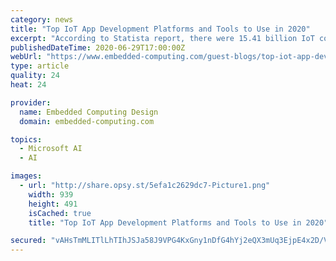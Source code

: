 ```yaml
---
category: news
title: "Top IoT App Development Platforms and Tools to Use in 2020"
excerpt: "According to Statista report, there were 15.41 billion IoT connected devices in 2015 which currently have increased to 26.66 billion and are predicted to beat 75 billion devices by 2025."
publishedDateTime: 2020-06-29T17:00:00Z
webUrl: "https://www.embedded-computing.com/guest-blogs/top-iot-app-development-platforms-and-tools-to-use-in-2020"
type: article
quality: 24
heat: 24

provider:
  name: Embedded Computing Design
  domain: embedded-computing.com

topics:
  - Microsoft AI
  - AI

images:
  - url: "http://share.opsy.st/5efa1c2629dc7-Picture1.png"
    width: 939
    height: 491
    isCached: true
    title: "Top IoT App Development Platforms and Tools to Use in 2020"

secured: "vAHsTmMLITlLhTIhJSJa58J9VPG4KxGny1nDfG4hYj2eQX3mUq3EjpE4x2D/VHbwFrtpdIMpRmUPXyIjJH7/sxX2Jv37NEZzCBfaJfPlUw6zOdncII7q0hLnrb++D9ncrHqbCgR89TLEzF0o2CQIiCYowLnvHbDBTE514mef7NCFhS6rt+R+lfj/6P5p/mYTCvOoYpn8Ju/z4RAgoRIQFwZdxmyA7tTAiCFmGVxBojN/q0pumcVZdTn5ZR+qyj1ekinb3BXCRuJ01ZDYsEyEKaWn7UXA3FWdxwwu2oQ8AIxMo+TBhHYSfz2xsNjbArNgVfHpJS7qdArQNulviqrk9A==;GPsN2c1lizORtPhQFyhPuw=="
---
```


